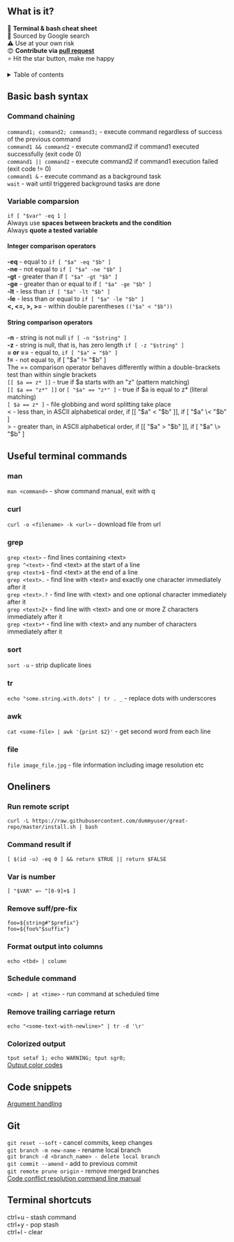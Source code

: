 <div id='section-id-2'/>

## What is it?
📃 **Terminal & bash cheat sheet**<br>
🙈 Sourced by Google search<br>
⚠️ Use at your own risk<br>
😍 **Contribute via [pull request](https://github.com/IGPenguin/terminal-cheat-sheet/pulls)**<br>
⭐️ Hit the star button, make me happy

<details>
<summary>Table of contents</summary>
- [What is it?](#section-id-2)
- [Basic bash syntax](#section-id-9)
  - [Command chaining](#section-id-10)
  - [Variable comparsion](#section-id-17)
    - [Integer comparison operators](#section-id-22)
    - [String comparison operators](#section-id-31)
- [Useful terminal commands](#section-id-43)
  - [man](#section-id-44)
  - [curl](#section-id-46)
  - [grep](#section-id-48)
  - [sort](#section-id-56)
  - [tr](#section-id-58)
  - [awk](#section-id-60)
  - [file](#section-id-62)
- [Oneliners](#section-id-65)
  - [Run remote script](#section-id-66)
  - [Command result if](#section-id-68)
  - [Var is number](#section-id-70)
  - [Remove suff/pre-fix](#section-id-72)
  - [Format output into columns](#section-id-75)
  - [Schedule command](#section-id-77)
  - [Remove trailing carriage return](#section-id-79)
  - [Colorized output](#section-id-81)
- [Code snippets](#section-id-85)
- [Git](#section-id-88)
- [Terminal shortcuts](#section-id-96)
</details>

<div id='section-id-9'/>

## Basic bash syntax
<div id='section-id-10'/>

### Command chaining
`command1; command2; command3;` - execute command regardless of success of the previous command<br>
`command1 && command2` - execute command2 if command1 executed successfully (exit code 0)<br>
`command1 || command2` - execute command2 if command1 execution failed (exit code != 0)<br>
`command1 &` - execute command as a background task<br>
`wait` - wait until triggered background tasks are done

<div id='section-id-17'/>

### Variable comparsion
`if [ "$var" -eq 1 ]`<br>
Always use **spaces between brackets and the condition** <br>
Always **quote a tested variable**<br>

<div id='section-id-22'/>

#### Integer comparison operators
**-eq** - equal to `if [ "$a" -eq "$b" ]`<br>
**-ne** - not equal to `if [ "$a" -ne "$b" ]`<br>
**-gt** - greater than if `[ "$a" -gt "$b" ]`<br>
**-ge** - greater than or equal to if `[ "$a" -ge "$b" ]`<br>
**-lt** - less than `if [ "$a" -lt "$b" ]`<br>
**-le** - less than or equal to `if [ "$a" -le "$b" ]`<br>
**\<, \<=, >, >=**  - within double parentheses `(("$a" < "$b"))`<br>

<div id='section-id-31'/>

#### String comparison operators
**-n** - string is not null `if [ -n "$string" ]`<br>
**-z** - string is null, that is, has zero length `if [ -z "$string" ]`<br>
**= or ==** - equal to, `if [ "$a" = "$b" ]`<br>
**!=** - not equal to, if [ "$a" != "$b" ]<br>
The == comparison operator behaves differently within a double-brackets test than within single brackets<br>
`[[ $a == z* ]]`   - true if $a starts with an "z" (pattern matching)<br>
`[[ $a == "z*" ]]` or `[ "$a" == "z*" ]` - true if $a is equal to z* (literal matching)<br>
`[ $a == z* ]` - file globbing and word splitting take place<br>
\< - less than, in ASCII alphabetical order, if [[ "$a" < "$b" ]], if [ "$a" \< "$b" ]<br>
\> - greater than, in ASCII alphabetical order, if [[ "$a" > "$b" ]], if [ "$a" \> "$b" ]<br>

<div id='section-id-43'/>

## Useful terminal commands
<div id='section-id-44'/>

### man
`man <command>` - show command manual, exit with q
<div id='section-id-46'/>

### curl
`curl -o <filename> -k <url>` - download file from url
<div id='section-id-48'/>

### grep
`grep <text>` - find lines containing \<text><br>
`grep ^<text>` - find \<text> at the start of a line<br>
`grep <text>$` - find \<text> at the end of a line<br>
`grep <text>.` - find line with \<text> and exactly one character immediately after it<br>
`grep <text>.?` - find line with \<text> and one optional character immediately after it<br>
`grep <text>Z+` - find line with \<text> and one or more Z characters immediately after it<br>
`grep <text>*` - find line with \<text> and any number of characters immediately after it<br>
<div id='section-id-56'/>

### sort
`sort -u` - strip duplicate lines
<div id='section-id-58'/>

### tr
`echo "some.string.with.dots" | tr . _` - replace dots with underscores
<div id='section-id-60'/>

### awk
`cat <some-file> | awk '{print $2}'` - get second word from each line
<div id='section-id-62'/>

### file
`file image_file.jpg` - file information including image resolution etc

<div id='section-id-65'/>

## Oneliners
<div id='section-id-66'/>

### Run remote script
`curl -L https://raw.githubusercontent.com/dummyuser/great-repo/master/install.sh | bash`
<div id='section-id-68'/>

### Command result if
`[ $(id -u) -eq 0 ] && return $TRUE || return $FALSE`
<div id='section-id-70'/>

### Var is number
`[ "$VAR" =~ ^[0-9]+$ ]`
<div id='section-id-72'/>

### Remove suff/pre-fix
`foo=${string#"$prefix"}`<br>
`foo=${foo%"$suffix"}`<br>
<div id='section-id-75'/>

### Format output into columns
`echo <tbd> | column`
<div id='section-id-77'/>

### Schedule command
`<cmd> | at <time>` - run command at scheduled time
<div id='section-id-79'/>

### Remove trailing carriage return
`echo "<some-text-with-newline>" | tr -d '\r'`
<div id='section-id-81'/>

### Colorized output
`tput setaf 1; echo WARNING; tput sgr0;`<br>
[Output color codes](https://unix.stackexchange.com/questions/269077/tput-setaf-color-table-how-to-determine-color-codes)<br>

<div id='section-id-85'/>

## Code snippets
[Argument handling](https://github.com/IntergalacticPenguin/mobile-toolkit/blob/master/android/aoptions)

<div id='section-id-88'/>

## Git
`git reset --soft` - cancel commits, keep changes<br>
`git branch -m new-name` - rename local branch<br>
`git branch -d <branch_name> - delete local branch`<br>
`git commit --amend` - add to previous commit<br>
`git remote prune origin` - remove merged branches<br>
[Code conflict resolution command line manual](https://help.github.com/en/articles/resolving-a-merge-conflict-using-the-command-line)<br>

<div id='section-id-96'/>

## Terminal shortcuts
ctrl+u - stash command<br>
ctrl+y - pop stash<br>
ctrl+l - clear<br>
